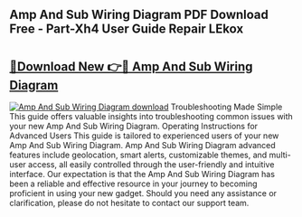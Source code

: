 ## Amp And Sub Wiring Diagram PDF Download Free - Part-Xh4 User Guide Repair LEkox

# <h2><a href="http://dfjti4k.blite.top/?on=Amp+And+Sub+Wiring+Diagram">🔗Download New 👉🔴 Amp And Sub Wiring Diagram</a></h2>

[![Amp And Sub Wiring Diagram download](https://i.imgur.com/lujVjoI.png)](http://dfjti4k.blite.top/?on=Amp+And+Sub+Wiring+Diagram)
Troubleshooting Made Simple This guide offers valuable insights into troubleshooting common issues with your new Amp And Sub Wiring Diagram. Operating Instructions for Advanced Users This guide is tailored to experienced users of your new Amp And Sub Wiring Diagram. Amp And Sub Wiring Diagram advanced features include geolocation, smart alerts, customizable themes, and multi-user access, all easily controlled through the user-friendly and intuitive interface. Our expectation is that the Amp And Sub Wiring Diagram has been a reliable and effective resource in your journey to becoming proficient in using your new gadget. Should you need any assistance or clarification, please do not hesitate to contact our support team.
